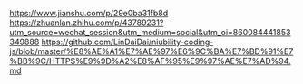https://www.jianshu.com/p/29e0ba31fb8d
https://zhuanlan.zhihu.com/p/43789231?utm_source=wechat_session&utm_medium=social&utm_oi=860084441853349888
https://github.com/LinDaiDai/niubility-coding-js/blob/master/%E8%AE%A1%E7%AE%97%E6%9C%BA%E7%BD%91%E7%BB%9C/HTTPS%E9%9D%A2%E8%AF%95%E9%97%AE%E7%AD%94.md